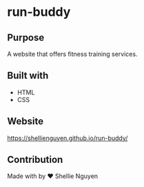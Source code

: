 # run-buddy

## Purpose
A website that offers fitness training services.

## Built with
* HTML
* CSS

## Website
https://shellienguyen.github.io/run-buddy/

## Contribution
Made with by ❤️ Shellie Nguyen
